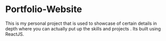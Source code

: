 # Portfolio-Website
This is my personal project that is  used to showcase of certain details in depth where you can actually put up the skills and projects . Its built using ReactJS.
